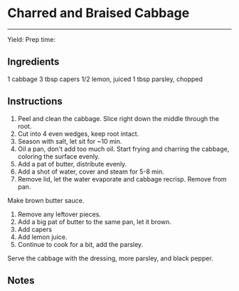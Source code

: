 # Charred and Braised Cabbage
---
Yield:
Prep time:

## Ingredients
1 cabbage
3 tbsp capers
1/2 lemon, juiced
1 tbsp parsley, chopped

## Instructions
1. Peel and clean the cabbage. Slice right down the middle through the root.
2. Cut into 4 even wedges, keep root intact.
3. Season with salt, let sit for ~10 min.
4. Oil a pan, don't add too much oil. Start frying and charring the cabbage, coloring the surface evenly.
5. Add a pat of butter, distribute evenly.
6. Add a shot of water, cover and steam for 5-8 min.
7. Remove lid, let the water evaporate and cabbage recrisp. Remove from pan.

Make brown butter sauce.
1. Remove any leftover pieces.
2. Add a big pat of butter to the same pan, let it brown.
3. Add capers
4. Add lemon juice.
5. Continue to cook for a bit, add the parsley.

Serve the cabbage with the dressing, more parsley, and black pepper.

## Notes

